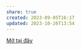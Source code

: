 ```yaml
---
share: true
created: 2023-09-05T16:17
updated: 2023-10-26T13:54
---
```


[Mở tại đây](obsidian://open?vault=C%20X%E1%BB%AD%20l%C3%BD%20d%E1%BB%AF%20li%E1%BB%87u%20v%C3%A0%20l%E1%BA%ADp%20tr%C3%ACnh&file=%E2%9A%A1Hi%E1%BB%83u%20bi%E1%BA%BFt%20s%C3%A2u%2FTi%E1%BA%BFp%20th%E1%BB%8B%20s%E1%BB%91%2FTi%E1%BA%BFp%20th%E1%BB%8B%20s%E1%BB%91)